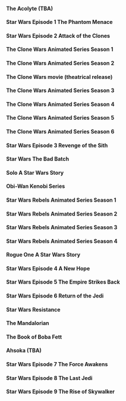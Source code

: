 #### The Acolyte (TBA)
#### Star Wars Episode 1 The Phantom Menace
#### Star Wars Episode 2 Attack of the Clones
#### The Clone Wars Animated Series Season 1
#### The Clone Wars Animated Series Season 2
#### The Clone Wars movie (theatrical release)
#### The Clone Wars Animated Series Season 3
#### The Clone Wars Animated Series Season 4
#### The Clone Wars Animated Series Season 5
#### The Clone Wars Animated Series Season 6
#### Star Wars Episode 3 Revenge of the Sith
#### Star Wars The Bad Batch
#### Solo A Star Wars Story
#### Obi-Wan Kenobi Series
#### Star Wars Rebels Animated Series Season 1
#### Star Wars Rebels Animated Series Season 2
#### Star Wars Rebels Animated Series Season 3
#### Star Wars Rebels Animated Series Season 4
#### Rogue One A Star Wars Story
#### Star Wars Episode 4 A New Hope
#### Star Wars Episode 5 The Empire Strikes Back
#### Star Wars Episode 6 Return of the Jedi
#### Star Wars Resistance
#### The Mandalorian
#### The Book of Boba Fett
#### Ahsoka (TBA)
#### Star Wars Episode 7 The Force Awakens
#### Star Wars Episode 8 The Last Jedi
#### Star Wars Episode 9 The Rise of Skywalker
